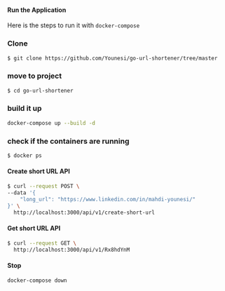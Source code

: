 

#### Run the Application
Here is the steps to run it with `docker-compose`


### Clone 
```bash
$ git clone https://github.com/Younesi/go-url-shortener/tree/master
```
### move to project
```bash
$ cd go-url-shortener
```
### build it up
```bash
docker-compose up --build -d
```
### check if the containers are running
```bash
$ docker ps
```
#### Create short URL API
```bash
$ curl --request POST \
--data '{
    "long_url": "https://www.linkedin.com/in/mahdi-younesi/"
}' \
  http://localhost:3000/api/v1/create-short-url
```
#### Get short URL API
```bash
$ curl --request GET \
  http://localhost:3000/api/v1/Rx8hdYnM
```

#### Stop
```bash
docker-compose down
```
